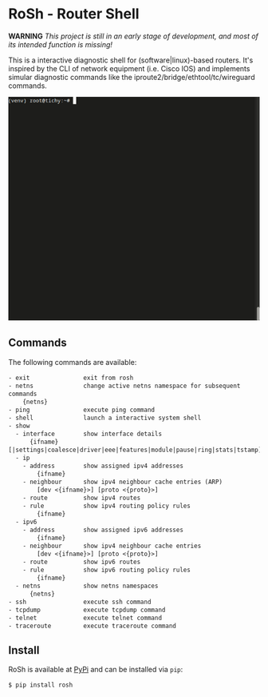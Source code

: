 # RoSh - Router Shell

**WARNING** *This project is still in an early stage of development, and most of its intended function is missing!*

This is a interactive diagnostic shell for (software|linux)-based routers. It's inspired by the CLI of network equipment (i.e. Cisco IOS) and implements simular diagnostic commands like the iproute2/bridge/ethtool/tc/wireguard commands.

![rosh demo](doc/demo.gif)


## Commands

The following commands are available:

```
- exit               exit from rosh
- netns              change active netns namespace for subsequent commands
    {netns}
- ping               execute ping command
- shell              launch a interactive system shell
- show
  - interface        show interface details
      {ifname} [|settings|coalesce|driver|eee|features|module|pause|ring|stats|tstamp]
  - ip
    - address        show assigned ipv4 addresses
        {ifname}
    - neighbour      show ipv4 neighbour cache entries (ARP)
        [dev <{ifname}>] [proto <{proto}>]
    - route          show ipv4 routes
    - rule           show ipv4 routing policy rules
        {ifname}
  - ipv6
    - address        show assigned ipv6 addresses
        {ifname}
    - neighbour      show ipv4 neighbour cache entries
        [dev <{ifname}>] [proto <{proto}>]
    - route          show ipv6 routes
    - rule           show ipv6 routing policy rules
        {ifname}
  - netns            show netns namespaces
      {netns}
- ssh                execute ssh command
- tcpdump            execute tcpdump command
- telnet             execute telnet command
- traceroute         execute traceroute command
```

## Install

RoSh is available at [PyPi](https://pypi.org/project/rosh/) and can be installed via `pip`:

```
$ pip install rosh
```
